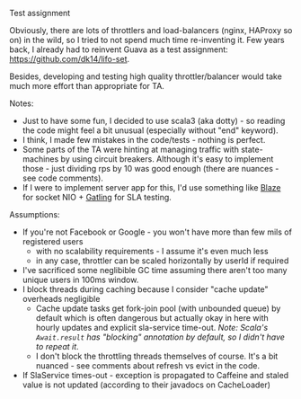 Test assignment

Obviously, there are lots of throttlers and load-balancers (nginx, HAProxy so on) in the wild, so I tried to not spend much time re-inventing it.
Few years back, I already had to reinvent Guava as a test assignment: https://github.com/dk14/lifo-set.

Besides, developing and testing high quality throttler/balancer would take much more effort than appropriate for TA.

Notes:
- Just to have some fun, I decided to use scala3 (aka dotty) - so reading the code might feel a bit unusual (especially without "end" keyword).
- I think, I made few mistakes in the code/tests - nothing is perfect.
- Some parts of the TA were hinting at managing traffic with state-machines by using circuit breakers. 
Although it's easy to implement those - just dividing rps by 10 was good enough (there are nuances - see code comments).
- If I were to implement server app for this, I'd use something like [Blaze](https://github.com/http4s/blaze) for socket NIO + [Gatling](https://gatling.io/) for SLA testing.

Assumptions:
- If you're not Facebook or Google - you won't have more than few mils of registered users
  - with no scalability requirements - I assume it's even much less 
  - in any case, throttler can be scaled horizontally by userId if required
- I've sacrificed some neglibible GC time assuming there aren't too many unique users in 100ms window.
- I block threads during caching because I consider "cache update" overheads negligible
  - Cache update tasks get fork-join pool (with unbounded queue) by default which is often dangerous but actually okay in here with hourly updates and explicit sla-service time-out. _Note: Scala's `Await.result` has "blocking" annotation by default, so I didn't have to repeat it_.
  - I don't block the throttling threads themselves of course. It's a bit nuanced - see comments about refresh vs evict in the code.
- If SlaService times-out - exception is propagated to Caffeine and staled value is not updated (according to their javadocs on CacheLoader)
